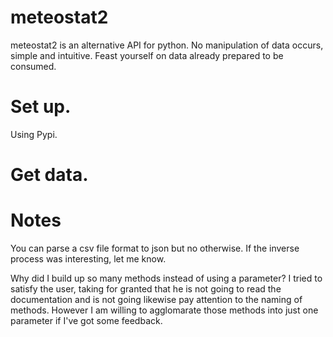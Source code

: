 # meteostat2
meteostat2 is an alternative API for python. No manipulation of data occurs, simple and intuitive. Feast yourself on data already prepared to be consumed.

# Set up.
Using Pypi.

# Get data.


# Notes

You can parse a csv file format to json but no otherwise. If the inverse process was interesting, let me know.

Why did I build up so many methods instead of using a parameter? I tried to satisfy the user, taking for granted that he is not going to read the documentation and is not going likewise pay attention to the naming of methods. However I am willing to agglomarate those methods into just one parameter if I've got some feedback.